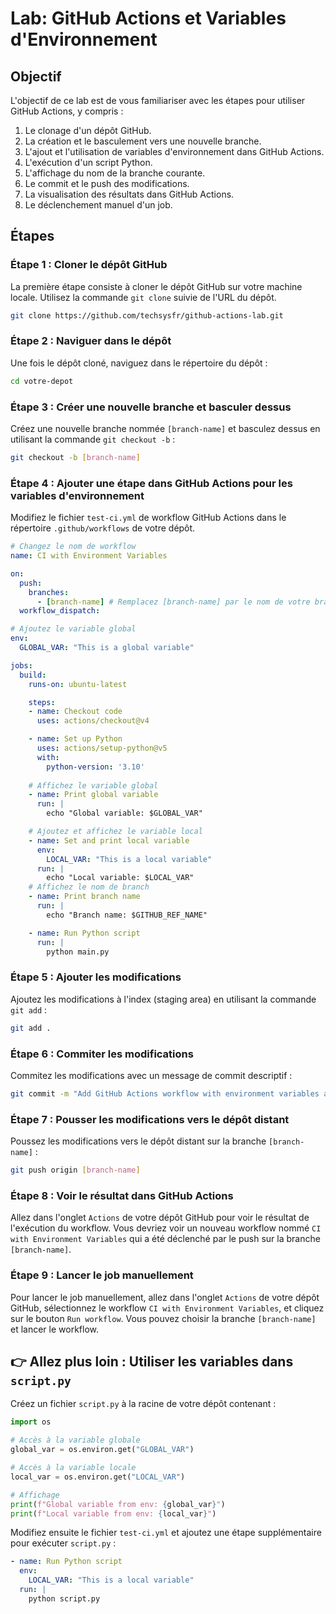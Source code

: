 # Lab: GitHub Actions et Variables d'Environnement

## Objectif
L'objectif de ce lab est de vous familiariser avec les étapes pour utiliser GitHub Actions, y compris :
1. Le clonage d'un dépôt GitHub.
2. La création et le basculement vers une nouvelle branche.
3. L'ajout et l'utilisation de variables d'environnement dans GitHub Actions.
4. L'exécution d'un script Python.
5. L'affichage du nom de la branche courante.
6. Le commit et le push des modifications.
7. La visualisation des résultats dans GitHub Actions.
8. Le déclenchement manuel d'un job.


## Étapes

### Étape 1 : Cloner le dépôt GitHub
La première étape consiste à cloner le dépôt GitHub sur votre machine locale. Utilisez la commande `git clone` suivie de l'URL du dépôt.

```sh
git clone https://github.com/techsysfr/github-actions-lab.git
```

### Étape 2 : Naviguer dans le dépôt
Une fois le dépôt cloné, naviguez dans le répertoire du dépôt :

```sh
cd votre-depot
```

### Étape 3 : Créer une nouvelle branche et basculer dessus
Créez une nouvelle branche nommée `[branch-name]` et basculez dessus en utilisant la commande `git checkout -b` :

```sh
git checkout -b [branch-name]
```

### Étape 4 : Ajouter une étape dans GitHub Actions pour les variables d'environnement
Modifiez le fichier `test-ci.yml` de workflow GitHub Actions dans le répertoire `.github/workflows` de votre dépôt.

```yaml
# Changez le nom de workflow
name: CI with Environment Variables

on:
  push:
    branches:
      - [branch-name] # Remplacez [branch-name] par le nom de votre branche
  workflow_dispatch:

# Ajoutez le variable global
env:
  GLOBAL_VAR: "This is a global variable"

jobs:
  build:
    runs-on: ubuntu-latest

    steps:
    - name: Checkout code
      uses: actions/checkout@v4

    - name: Set up Python
      uses: actions/setup-python@v5
      with:
        python-version: '3.10'
    
    # Affichez le variable global 
    - name: Print global variable
      run: |
        echo "Global variable: $GLOBAL_VAR"

    # Ajoutez et affichez le variable local
    - name: Set and print local variable
      env:
        LOCAL_VAR: "This is a local variable"
      run: |
        echo "Local variable: $LOCAL_VAR"
    # Affichez le nom de branch
    - name: Print branch name
      run: |
        echo "Branch name: $GITHUB_REF_NAME"

    - name: Run Python script
      run: |
        python main.py
```

### Étape 5 : Ajouter les modifications
Ajoutez les modifications à l'index (staging area) en utilisant la commande `git add` :

```sh
git add .
```

### Étape 6 : Commiter les modifications
Commitez les modifications avec un message de commit descriptif :

```sh
git commit -m "Add GitHub Actions workflow with environment variables and Python script"
```

### Étape 7 : Pousser les modifications vers le dépôt distant
Poussez les modifications vers le dépôt distant sur la branche `[branch-name]` :

```sh
git push origin [branch-name]
```

### Étape 8 : Voir le résultat dans GitHub Actions
Allez dans l'onglet `Actions` de votre dépôt GitHub pour voir le résultat de l'exécution du workflow. Vous devriez voir un nouveau workflow nommé `CI with Environment Variables` qui a été déclenché par le push sur la branche `[branch-name]`.

### Étape 9 : Lancer le job manuellement
Pour lancer le job manuellement, allez dans l'onglet `Actions` de votre dépôt GitHub, sélectionnez le workflow `CI with Environment Variables`, et cliquez sur le bouton `Run workflow`. Vous pouvez choisir la branche `[branch-name]` et lancer le workflow.

## 👉 Allez plus loin : Utiliser les variables dans `script.py`

Créez un fichier `script.py` à la racine de votre dépôt contenant :

```python
import os

# Accès à la variable globale
global_var = os.environ.get("GLOBAL_VAR")

# Accès à la variable locale
local_var = os.environ.get("LOCAL_VAR")

# Affichage
print(f"Global variable from env: {global_var}")
print(f"Local variable from env: {local_var}")
```

Modifiez ensuite le fichier `test-ci.yml` et ajoutez une étape supplémentaire pour exécuter `script.py` :

```yaml
- name: Run Python script
  env:
    LOCAL_VAR: "This is a local variable"
  run: | 
    python script.py